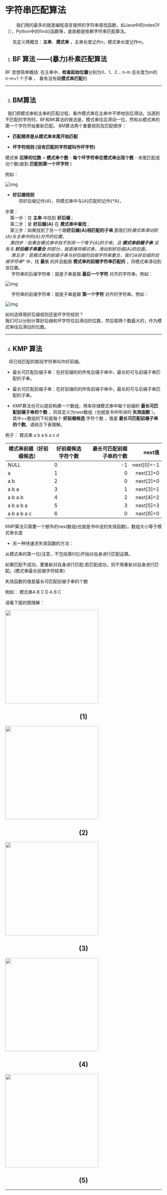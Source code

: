 
# 字符串匹配算法
&nbsp;&nbsp;&nbsp;&nbsp;&nbsp;&nbsp;&nbsp;&nbsp;&nbsp;我们用的最多的就是编程语言提供的字符串查找函数，如Java中的indexOf（），Python中的find()函数等，底层都是依赖字符串匹配算法。

&nbsp;&nbsp; &nbsp; &nbsp;先定义两概念：**主串**、**模式串** ，主串长度记作n，模式串长度记作m。


1.  ## BF 算法  ——(暴力)朴素匹配算法


BF 思想简单概括:  在主串中，**检查起始位置**分别为0、1、2... n-m   且长度为m的n-m+1 个子串 ， 看有没有跟**模式串匹配**的 
  
----------------------------

3.  ## BM算法
&nbsp;&nbsp;我们把模式串和主串的匹配过程，看作模式串在主串中不停地往后滑动。当遇到不匹配的字符时，BF和RK算法的做法是，模式串往后滑动一位，然和从模式串的第一个字符开始重新匹配。
  BM算法两个重要规则及匹配顺序：


   * **匹配顺序是从模式串末尾开始匹配** 

   * **坏字符规则  (没有匹配的字符就叫作坏字符)**
              
   模式串 **后移的位数**  = **模式串个数** - **每个坏字符串在模式串出现个数** - 末尾匹配成功个数(直到 **匹配到第一个坏字符** )
            

  例如：

 ![img](https://github.com/wj825953087/DataStructure/blob/master/IMG/BM%E7%AE%97%E6%B3%95_1.jpg)
            


   * **好后缀规则**<br/>
     &nbsp;&nbsp; &nbsp;&nbsp;将好后缀记作{A}，将模式串中与{A}匹配的记作{*A}，

   步骤：<br/>
   &nbsp;&nbsp;&nbsp;&nbsp;第一步：在 **主串** 中找到 **好后缀** ;<br/>
  &nbsp;&nbsp;&nbsp;&nbsp;第二步：拿 **好后缀{A}** 在 **模式串中查找** ;<br/>
   &nbsp;&nbsp;&nbsp;&nbsp;第三步：如果找到了另一个跟**好后缀{A}相匹配的子串**,那我们将**模式串滑动到{*A}与主串中的{A}对齐的位置**。 <br/>
  &nbsp;&nbsp;&nbsp;&nbsp;第四步：如果在模式串中找不到另一个等于{A}的子串，且 **模式串前缀子串** 没有与 **好后缀子串重合** 的部分，就直接将模式串，滑动到好后缀{A}的后面。 <br/>
  &nbsp;&nbsp;&nbsp;&nbsp; 第五步：若模式串的前缀子串与好后缀的后缀字符串重合，我们从**好后缀的后缀字符串** 中，找 **最长** 的并且能跟 **模式串的前缀字符串匹配的** ，将模式串滑动到该位置。<br/>
   &nbsp;&nbsp;&nbsp;&nbsp; 字符串的后缀字符串：就是子串是跟 **最后一个字符** 对齐的字符串。例如：
   
![img](https://github.com/wj825953087/DataStructure/blob/master/IMG/BM%E7%AE%97%E6%B3%95_2.jpg)
    
 &nbsp;&nbsp; &nbsp;&nbsp;字符串的前缀字符串：就是子串是跟 **第一个字符** 对齐的字符串。例如：
    
![img](https://github.com/wj825953087/DataStructure/blob/master/IMG/BM%E7%AE%97%E6%B3%95_3.jpg)
            
 如何选择用好后缀规则还是坏字符规则？<br/>
 我们可以分别计算好后缀和坏字符往后滑动的位数，然后取两个数最大的，作为模式串往后滑动的位数。

----------------------------


4. ## KMP 算法

&nbsp;&nbsp;  将已经匹配的那段字符串叫作好前缀。

* 最长可匹配后缀子串：在好前缀的的所有后缀子串中，最长的可与前缀子串匹配的子串。
* 最长可匹配前缀子串：在好前缀的的所有前缀子串中，最长的可与后缀子串匹配的子串。


* KMP算法也可以提前构建一个数组，用来存储模式串中每个前缀的 **最长可匹配前缀子串的个数** ，将其定义为next数组（也就是书中所讲的 **失效函数** ）。   其中++数组的下标是每个 **好前缀候选** 字符个数 ，值是 **最长可匹配前缀子串的个数**。请结合下表理解。


例子：  模式串 a b a b a c d


| 模式串前缀（好前缀候选）    | 好前缀候选字符个数     |  最长可匹配前缀子串的个数| next值|
| --------- | -------- | -----: | --: |
|    NULL       | 0      |  -1      |   next[0]=-1   |
|a     | 1 |  0   | next[1]=0   |
|a b|2|0 |  next[2]=0  |
|a b a|3|  1     |   next[3]=1 |
|a b a b|    4     | 2      |  next[4]=2   |
|a b a b a|     5    |     3  |  next[5]=3  |
|a b a b a c|6         |  0   |    next[6]=0|

KMP算法只需要一个额外的next数组(也就是书中说的失效函数)，数组大小等于模式串长度

* 另一种快速求失效函数的方法：

从模式串的第一位(注意，不包括第0位)开始对自身进行匹配运算。 

如果匹配不成功，要重新对自身进行匹配;若匹配成功，则不用重新对自身进行匹配。(模式串最长前缀字符结束)

失效函数的值是最长可匹配前缀子串的个数

例如： 模式串A B C D A B C

请看下面的图理解：


<img src="../IMG/KMP算法_1.png"  height="300px" align="center"  />
<h2 align="center" > (1)</h2>

<img src="../IMG/KMP算法_2.png"  height="300px" align="center"  />
<h2 align="center" > (2)</h2>

<img src="../IMG/KMP算法_3.png"  height="300px" align="center"  />
<h2 align="center" > (3)</h2>

<img src="../IMG/KMP算法_4.png"  height="300px" align="center"  />
<h2 align="center" > (4)</h2>

<img src="../IMG/KMP算法_5.png"  height="300px" align="center"  />
<h2 align="center" > (5)</h2>

----------------------------
